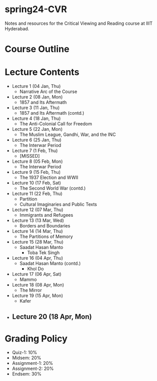 # spring24-CVR
Notes and resources for the Critical Viewing and Reading course at IIIT Hyderabad.

# Course Outline

# Lecture Contents
* Lecture 1 (04 Jan, Thu)
    - Narrative Arc of the Course
* Lecture 2 (08 Jan, Mon)
    - 1857 and Its Aftermath
* Lecture 3 (11 Jan, Thu)
    - 1857 and Its Aftermath (contd.)
* Lecture 4 (18 Jan, Thu)
    - The Anti-Colonial Call for Freedom
* Lecture 5 (22 Jan, Mon)
    - The Muslim League, Gandhi, War, and the INC
* Lecture 6 (25 Jan, Thu)
    - The Interwar Period
* Lecture 7 (1 Feb, Thu)
    - [MISSED]
* Lecture 8 (05 Feb, Mon)
    - The Interwar Period
* Lecture 9 (15 Feb, Thu)
    - The 1937 Election and WWII
* Lecture 10 (17 Feb, Sat)
    - The Second World War (contd.)
* Lecture 11 (22 Feb, Thu)
    - Partition
    - Cultural Imaginaries and Public Texts
* Lecture 12 (07 Mar, Thu)
    - Immigrants and Refugees
* Lecture 13 (13 Mar, Wed)
    - Borders and Boundaries
* Lecture 14 (14 Mar, Thu)
    - The Partitions of Memory
* Lecture 15 (28 Mar, Thu)
    - Saadat Hasan Manto
        - Toba Tek Singh
* Lecture 16 (04 Apr, Thu)
    - Saadat Hasan Manto (contd.)
        - Khol Do
* Lecture 17 (06 Apr, Sat) 
    - Mammo
* Lecture 18 (08 Apr, Mon)
    - The Mirror
* Lecture 19 (15 Apr, Mon)
    - Kafer
* Lecture 20 (18 Apr, Mon)
    - 

# Grading Policy
* Quiz-1: 10%
* Midsem: 20%
* Assignment-1: 20%
* Assignment-2: 20%
* Endsem: 30%